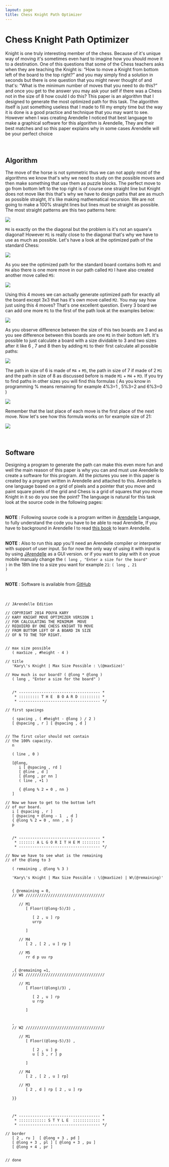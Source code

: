 ```yaml
---
layout: page
title: Chess Knight Path Optimizer
---
```

# Chess Knight Path Optimizer
Knight is one truly interesting member of the chess. Because of it's unique way of moving it's sometimes even hard to imagine how you should move it to a destination. One of this questions that some of the Chess teachers asks when they are teaching the Knight is: “How to move a Knight from bottom left of the board to the top right?” and you may simply find a solution in seconds but there is one question that you might never thought of and that's: “What is the minimum number of moves that you need to do this?” and once you get to the answer you may ask your self if there was a Chess not in the size of 8 how could I do this? This paper is an algorithm that I designed to generate the most optimized path for this task. The algorithm itself is just something useless that I made to fill my empty time but the way it is done is a good practice and technique that you may want to see. However when I was creating Arendelle I noticed that best language to make a graphical software for this algorithm is Arendelle, They are their best matches and so this paper explains why in some cases Arendelle will be your perfect choice
<br><br><br>

## Algorithm
The move of the horse is not symmetric thus we can not apply most of the algorithms we know that's why we need to study on the possible moves and then make something that use them as puzzle blocks. The perfect move to go from bottom left to the top right is of course one straight line but Knight does not move like this that's why we have to design paths that are as much as possible straight, It's like making mathematical recursion. We are not going to make a 100% straight lines but lines must be straight as possible. The most straight patterns are this two patterns here: <br>

![](http://kary.us/Graphics/chessknight/knight-photo1.png)

`M4` is exactly on the the diagonal but the problem is it's not an square's diagonal! However `M1` is really close to the diagonal that's why we have to use as much as possible. Let's have a look at the optimized path of the standard Chess: <br>

![](http://kary.us/Graphics/chessknight/knight-photo2.png)

As you see the optimized path for the standard board contains both `M1` and `M4` also there is one more move in our path called `M3` I have also created another move called `M5`: <br>

![](http://kary.us/Graphics/chessknight/m5andm4new.png)

Using this 4 moves we can actually generate optimized path for exactly all the board except 3x3 that has it's own move called `M2`. You may say how just using this 4 moves? That's one excellent question. Every 3 board we can add one more `M1` to the first of the path look at the examples below: <br>

![](http://kary.us/Graphics/chessknight/knight-photo4.png)

As you observe difference between the size of this two boards are 3 and as you see difference between this boards are one `M1` in their bottom left. It's possible to just calculate a board with a size dividable to 3 and two sizes after it like 6 , 7 and 8 then by adding `M1` to their first calculate all possible paths: <br>

![](http://kary.us/Graphics/chessknight/knight-photo5.png)

The path in size of 6 is made of `M4` + `M5`, the path in size of 7 if made of 2 `M1` and the path in size of 8 as discussed before is made `M1` + `M4` + `M3`. If you try to find paths in other sizes you will find this formulas ( As you know in programming % means remaining for example 4%3=1 , 5%3=2 and 6%3=0 ) <br>

![](http://kary.us/Graphics/chessknight/3formulas.png)

Remember that the last place of each move is the first place of the next move. Now let's see how this formula works on for example size of 21: <br>

![](http://kary.us/Graphics/chessknight/knight-photo9.png) <br><br><br>

## Software
Designing a program to generate the path can make this even more fun and well the main reason of this paper is why you can and must use Arendelle to create a software for this program. All the pictures you see in this paper is created by a program written in Arendelle and attached to this. Arendelle is one language based on a grid of pixels and a pointer that you move and paint square pixels of the grid and Chess is a grid of squares that you move Knight in it so do you see the point? The language is natural for this task look at the source code in the following pages:<br><br>

**NOTE** : Following source code is a program written in [Arendelle](http://web.arendelle.org) Language, to fully understand the code you have to be able to read Arendelle, If you have to background in Arendelle I to read [this book](http://web.arendelle.org/book/) to learn Arendelle.<br><br>

**NOTE** : Also to run this app you'll need an Arendelle compiler or interpreter with support of user input. So for now the only way of using it with input is by using [JArendelle](https://github.com/arendelle/jarendelle) as a GUI version. or if you want to play with it on youe mobile manualy change the <code class="arendelle">( long , "Enter a size for the board" )</code> in the 18th line to a size you want for example `21`: <code class="arendelle">( long , 21 )</code><br><br>

**NOTE** : Software is available from [GitHub](https://github.com/pmkary/knight)<br><br><br>

<pre><code class="arendelle">// JArendelle Edition

// COPYRIGHT 2014 POUYA KARY
// KARY KNIGHT MOVE OPTIMIZER VERSION 1
// FOR CALCULATING THE MINIMUM  MOVE
// REQUIERD BY ONE CHESS KNIGHT TO MOVE
// FROM BUTTOM LEFT OF A BOARD IN SIZE
// OF N TO THE TOP RIGHT.


// max size possible
   ( maxSize , #height - 4 )
   
// title
   'Kary\'s Knight | Max Size Possible : \(@maxSize)'

// How much is our board? ( @long * @long )
   ( long , "Enter a size for the board" )


   /* ------------------------------------ *
    * ::::::::: T H E  B O A R D ::::::::: *
    * ------------------------------------ */

// first spacings

   ( spacing , ( #height - @long ) / 2 )
   [ @spacing , r ] [ @spacing , d ]


// The first color should not contain
// the 100% capacity.
   n
 
   ( line , 0 )

   [@long,
      i [ @spacing , rd ]
      [ @line , d ]
      [ @long , pr nn ]
      ( line , +1 )

      { @long % 2 = 0 , nn }
   ]

// Now we have to get to the bottom left
// of our board.
   i [ @spacing , r ]
   [ @spacing + @long - 1  , d ]
   { @long % 2 = 0 , nnn , n } 
   p


   /* ------------------------------------ *
    * ::::::: A L G O R I T H E M :::::::: *
    * ------------------------------------ */

// Now we have to see what is the remaining
// of the @long to 3

   ( remaining , @long % 3 )
   
   'Kary\'s Knight | Max Size Possible : \(@maxSize) | W\(@remaining)'


   { @remaining = 0,
   // W0 ///////////////////////////////////

      // M1
         [ Floor((@long-5)/3) ,

            [ 2 , u ] rp
            urrp

         ]

      // M4
         [ 2 , [ 2 , u ] rp ]

      // M5
         rr d p uu rp      


   ,{ @remaining =1,
   // W1 ///////////////////////////////////

      // M1
         [ Floor((@long)/3) ,

            [ 2 , u ] rp
            u rrp

         ]


   ,
   // W2 ///////////////////////////////////

      // M1
         [ Floor((@long-5)/3) ,

            [ 2 , u ] p
            u [ 3 , r ] p

         ]

      // M4
         [ 2 , [ 2 , u ] rp]
      
      // M3
         [ 2 , d ] rp [ 2 , u ] rp 

   }}



   /* ------------------------------------ *
    * :::::::::::: S T Y L E  :::::::::::: *
    * ------------------------------------ */

// border
   [ 2 , ru ]  [ @long + 3 , pd ]
   [ @long + 3 , pl ] [ @long + 3 , pu ]
   [ @long + 4 , pr ]


// done
</code></pre>
